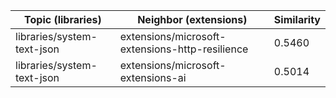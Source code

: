 | Topic (libraries) | Neighbor (extensions) | Similarity |
|-------------|-------------------|------------|
| libraries/system-text-json | extensions/microsoft-extensions-http-resilience | 0.5460 |
| libraries/system-text-json | extensions/microsoft-extensions-ai | 0.5014 |
